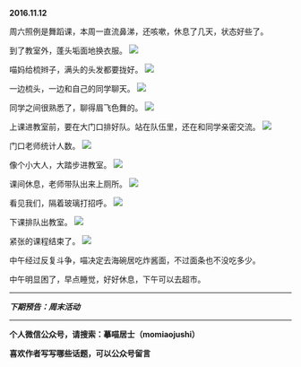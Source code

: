 **2016.11.12**

周六照例是舞蹈课，本周一直流鼻涕，还咳嗽，休息了几天，状态好些了。

到了教室外，蓬头垢面地换衣服。
![](http://imglf2.nosdn.127.net/img/cWZjWnZJczFyNDdYVi8zdlBhcnFIaW5ORndTdEsyUVN6aDlDdU1weUJzWT0.jpg)

喵妈给梳辫子，满头的头发都要拢好。
![](http://imglf2.nosdn.127.net/img/NUdicVY5SXJiOUVHL2ovZ2pERVVUMWIrTkFmMU9vSGF5TWU0WG1MSWlBYz0.jpg)

一边梳头，一边和自己的同学聊天。
![](http://imglf0.nosdn.127.net/img/bUJMNVZENUJjck5lOXJkNi94T2ZNOEY1WG96a1F0aW5zNkdNS0hDQ2NkMD0.jpg)

同学之间很熟悉了，聊得眉飞色舞的。
![](http://imglf.nosdn.127.net/img/NjBWWTZubVRuSHlCTHJLb0JaZENEejBKTjVmSlByWW1pdkhSWEpGOWg0dz0.jpg)

上课进教室前，要在大门口排好队。站在队伍里，还在和同学亲密交流。
![](http://imglf0.nosdn.127.net/img/b29Rd0txNkkvYWRkN2w3RXZpVWdBNmlsR1BFaDNCRklGaU1QbVhGQysyND0.jpg)

门口老师统计人数。
![](http://imglf.nosdn.127.net/img/Vk5KMTkxa0ZyWWp0c0FXODBlZVY0Y2I2MzY4NjgwaFo4Q0JTVFA5cENyZz0.jpg)

像个小大人，大踏步进教室。
![](http://imglf2.nosdn.127.net/img/aS9kdWFzVVNFYzVkVnZ5WGxFZTRBTnFsbDV4SnZIWi9UNHpVby9VNzNVUT0.jpg)

课间休息，老师带队出来上厕所。
![](http://imglf1.nosdn.127.net/img/ZXRqcTZFbVpFR0xpRGNSZXl3aDU1ZVBJRVM0N2k4Vjh1UEpMOFpwaXhDdz0.jpg)

看见我们，隔着玻璃打招呼。
![](http://imglf0.nosdn.127.net/img/Y3k0SURXUVlKMjNXaFR5LzRZUGY0b1Yway80bVNKZFZVOTBzdDdGTjZ0UT0.jpg)

下课排队出教室。
![](http://imglf0.nosdn.127.net/img/U3cvWk5qdjdqZVAwQzNwaEt6RXNraUlES1RTMjgvVWhPSGtSeVNYaG83ND0.jpg)

紧张的课程结束了。
![](http://imglf2.nosdn.127.net/img/NjdpK0pwYklCRnZzdXV6bWxtVjh1ODJncXlDRDZqOVFVOGhWbzVzZmZSbz0.jpg)

中午经过反复斗争，喵决定去海碗居吃炸酱面，不过面条也不没吃多少。

中午明显困了，早点睡觉，好好休息，下午可以去超市。




***

***下期预告：周末活动***

***

**个人微信公众号，请搜索：摹喵居士（momiaojushi）**

**喜欢作者写写哪些话题，可以公众号留言**